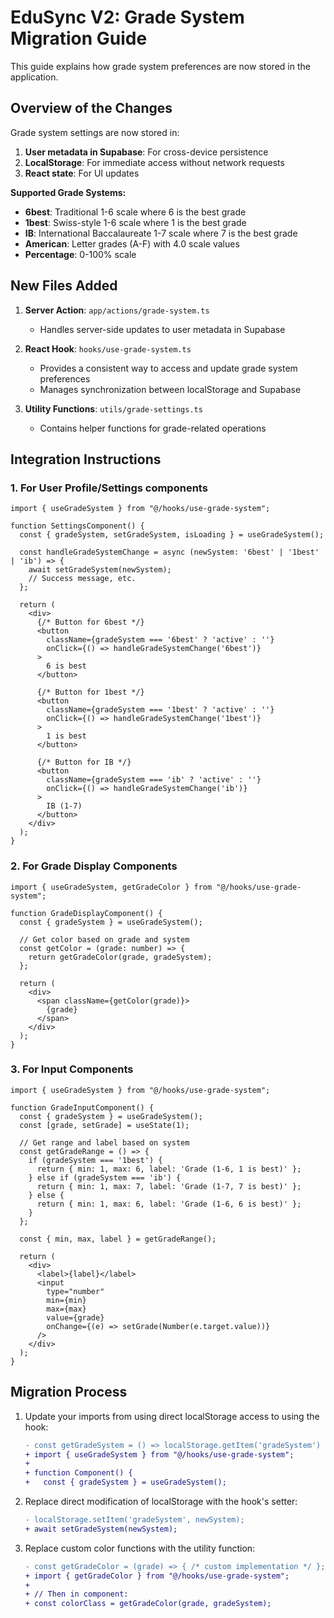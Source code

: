 # EduSync V2: Grade System Migration Guide

This guide explains how grade system preferences are now stored in the application.

## Overview of the Changes

Grade system settings are now stored in:

1. **User metadata in Supabase**: For cross-device persistence
2. **LocalStorage**: For immediate access without network requests
3. **React state**: For UI updates

**Supported Grade Systems:**
- **6best**: Traditional 1-6 scale where 6 is the best grade
- **1best**: Swiss-style 1-6 scale where 1 is the best grade  
- **IB**: International Baccalaureate 1-7 scale where 7 is the best grade
- **American**: Letter grades (A-F) with 4.0 scale values
- **Percentage**: 0-100% scale

## New Files Added

1. **Server Action**: `app/actions/grade-system.ts`  
   - Handles server-side updates to user metadata in Supabase

2. **React Hook**: `hooks/use-grade-system.ts`  
   - Provides a consistent way to access and update grade system preferences
   - Manages synchronization between localStorage and Supabase
   
3. **Utility Functions**: `utils/grade-settings.ts`  
   - Contains helper functions for grade-related operations
   
## Integration Instructions

### 1. For User Profile/Settings components

```tsx
import { useGradeSystem } from "@/hooks/use-grade-system";

function SettingsComponent() {
  const { gradeSystem, setGradeSystem, isLoading } = useGradeSystem();
  
  const handleGradeSystemChange = async (newSystem: '6best' | '1best' | 'ib') => {
    await setGradeSystem(newSystem);
    // Success message, etc.
  };
  
  return (
    <div>
      {/* Button for 6best */}
      <button 
        className={gradeSystem === '6best' ? 'active' : ''}
        onClick={() => handleGradeSystemChange('6best')}
      >
        6 is best
      </button>
      
      {/* Button for 1best */}
      <button 
        className={gradeSystem === '1best' ? 'active' : ''}
        onClick={() => handleGradeSystemChange('1best')}
      >
        1 is best
      </button>
      
      {/* Button for IB */}
      <button 
        className={gradeSystem === 'ib' ? 'active' : ''}
        onClick={() => handleGradeSystemChange('ib')}
      >
        IB (1-7)
      </button>
    </div>
  );
}
```

### 2. For Grade Display Components

```tsx
import { useGradeSystem, getGradeColor } from "@/hooks/use-grade-system";

function GradeDisplayComponent() {
  const { gradeSystem } = useGradeSystem();
  
  // Get color based on grade and system
  const getColor = (grade: number) => {
    return getGradeColor(grade, gradeSystem);
  };
  
  return (
    <div>
      <span className={getColor(grade)}>
        {grade}
      </span>
    </div>
  );
}
```

### 3. For Input Components

```tsx
import { useGradeSystem } from "@/hooks/use-grade-system";

function GradeInputComponent() {
  const { gradeSystem } = useGradeSystem();
  const [grade, setGrade] = useState(1);
  
  // Get range and label based on system
  const getGradeRange = () => {
    if (gradeSystem === '1best') {
      return { min: 1, max: 6, label: 'Grade (1-6, 1 is best)' };
    } else if (gradeSystem === 'ib') {
      return { min: 1, max: 7, label: 'Grade (1-7, 7 is best)' };
    } else {
      return { min: 1, max: 6, label: 'Grade (1-6, 6 is best)' };
    }
  };
  
  const { min, max, label } = getGradeRange();
  
  return (
    <div>
      <label>{label}</label>
      <input
        type="number"
        min={min}
        max={max}
        value={grade}
        onChange={(e) => setGrade(Number(e.target.value))}
      />
    </div>
  );
}
```

## Migration Process

1. Update your imports from using direct localStorage access to using the hook:
   ```diff
   - const getGradeSystem = () => localStorage.getItem('gradeSystem') || '6best';
   + import { useGradeSystem } from "@/hooks/use-grade-system";
   + 
   + function Component() {
   +   const { gradeSystem } = useGradeSystem();
   ```

2. Replace direct modification of localStorage with the hook's setter:
   ```diff
   - localStorage.setItem('gradeSystem', newSystem);
   + await setGradeSystem(newSystem);
   ```

3. Replace custom color functions with the utility function:
   ```diff
   - const getGradeColor = (grade) => { /* custom implementation */ };
   + import { getGradeColor } from "@/hooks/use-grade-system";
   + 
   + // Then in component:
   + const colorClass = getGradeColor(grade, gradeSystem);
   ```
